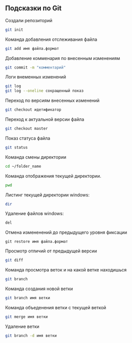 ## Подсказки по Git

Создали репозиторий
```sh
git init
```
Команда добавления отслеживания файла
```sh
git add имя файла.формат
```
Добавление комменария по внесенным изменениям
```sh
git commit -m "комментарий"
```
Логи внеменных изменений
```sh
git log
git log --oneline сокращенный показ
```
Переход по версиям внесенных изменений
```sh
git checkout идетификатор
```
Переход к актуальной версии файла
```sh
git checkout master
```
Показ статуса файла
```sh
git status
```
Команда смены директории
```sh
cd ~/folder_name
```
Команда отображения текущей директории.
```sh
pwd
```
Листинг текущей директории windows:
```sh
dir
```
Удаление файлов windows:
```sh
del 
```
Отмена измененений до предыдущего уровня фиксации
```
git restore имя файла.формат
```
Просмотр отличий от предыдущей версии
```sh
git diff
```
Команда просмотра веток и на какой ветке находишься
```sh
git branch
```
Команда создания новой ветки
```sh
git branch имя ветки
```
Команда объеденения ветки с текущей веткой
```sh
git merge имя ветки
```
Удаление ветки
```sh
git branch -d имя ветки
```
